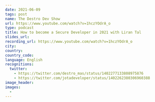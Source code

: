 ```yaml
---
date: 2021-06-09
tags: post
name: The Destro Dev Show
url: https://www.youtube.com/watch?v=1hczYOdrA_o
type: podcast
title: How to become a Secure Developer in 2021 with Liran Tal
slides_url:
recording_url: https://www.youtube.com/watch?v=1hczYOdrA_o
city:
country:
country_code:
language: English
recognitions:
  twitter:
    - https://twitter.com/destro_mas/status/1402277133808975876
    - https://twitter.com/jotadeveloper/status/1402262380306960388
image_header:
images:
  -
---
```

